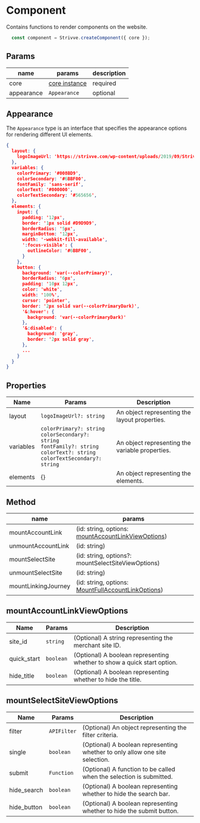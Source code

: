 # Component
Contains functions to render components on the website.
```js
  const component = Strivve.createComponent({ core });
```

## Params
| name | params | description |
|---|---|---|
| core | [core instance](core.md) | required |
| appearance | `Appearance` | optional |

## Appearance

The `Appearance` type is an interface that specifies the appearance options for rendering different UI elements. 

```json
{
  layout: {
    logoImageUrl: 'https://strivve.com/wp-content/uploads/2019/09/StrivveLogoLG.png',
  },
  variables: {
    colorPrimary: '#008BD9',
    colorSecondary: '#6BBF00',
    fontFamily: 'sans-serif',
    colorText: '#000000',
    colorTextSecondary: '#565656',
  },
  elements: {
    input: {
      padding: '12px',
      border: '1px solid #D9D9D9',
      borderRadius: '5px',
      marginBottom: '12px',
      width: '-webkit-fill-available',
      ':focus-visible': {
        outlineColor: '#6BBF00',
      }
    },
    button: {
      background: 'var(--colorPrimary)',
      borderRadius: '6px',
      padding: '10px 12px',
      color: 'white',
      width: '100%',
      cursor: 'pointer',
      border: '2px solid var(--colorPrimaryDark)',
      '&:hover': {
        background: 'var(--colorPrimaryDark)'
      },
      '&:disabled': {
        background: 'gray',
        border: '2px solid gray',
      },
      ...
    }
  }
}
```

## Properties

| Name | Params | Description |
| --- | --- | --- |
| layout | `logoImageUrl?: string` | An object representing the layout properties. |
| variables | `colorPrimary?: string`<br>`colorSecondary?: string`<br>`fontFamily?: string`<br>`colorText?: string`<br>`colorTextSecondary?: string` | An object representing the variable properties. |
| elements | {} | An object representing the elements. |



## Method
| name | params | 
|---|---|
| mountAccountLink | (id: string, options: [mountAccountLinkViewOptions](#mountAccountLinkViewOptions)) | 
| unmountAccountLink | (id: string) | 
| mountSelectSite | (id: string, options?: mountSelectSiteViewOptions) | 
| unmountSelectSite | (id: string) | 
| mountLinkingJourney | (id: string, options: [MountFullAccountLinkOptions](#MountFullAccountLinkOptions)) | 


## mountAccountLinkViewOptions <a href="#mountAccountLinkViewOptions" id="mountAccountLinkViewOptions"></a>
| Name | Params | Description |
| --- | --- | --- |
| site_id | `string` | (Optional) A string representing the merchant site ID. |
| quick_start | `boolean` | (Optional) A boolean representing whether to show a quick start option. |
| hide_title | `boolean` | (Optional) A boolean representing whether to hide the title. |


## mountSelectSiteViewOptions <a href="#mountSelectSiteViewOptions" id="mountSelectSiteViewOptions"></a>

| Name | Params | Description |
| --- | --- | --- |
| filter | `APIFilter` | (Optional) An object representing the filter criteria. |
| single | `boolean` | (Optional) A boolean representing whether to only allow one site selection. |
| submit | `Function` | (Optional) A function to be called when the selection is submitted. |
| hide_search | `boolean` | (Optional) A boolean representing whether to hide the search bar. |
| hide_button | `boolean` | (Optional) A boolean representing whether to hide the submit button. |

